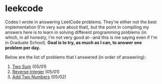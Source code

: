 # leekcode

Codes I wrote in answering LeetCode problems. They're either not the best implementation (I'm very sure about that), but the point in compiling my answers here is to learn in solving different programming problems (in which, in all honesty, I'm not very good at--and this is me saying even if I'm in Graduate School). **Goal is to try, as much as I can, to answer one problem per day.**

Below are the list of problems that I answered (in order of answering):

1. [Two Sum](twosum.py) (05/01)
2. [Reverse Integer](reverseint.py) (05/01)
3. [Add Two Numbers](addtwonumbers.py) (05/02)
